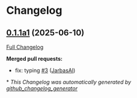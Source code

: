 # Changelog

## [0.1.1a1](https://github.com/TigreGotico/ahocorasick-ner/tree/0.1.1a1) (2025-06-10)

[Full Changelog](https://github.com/TigreGotico/ahocorasick-ner/compare/0.1.0...0.1.1a1)

**Merged pull requests:**

- fix: typing [\#3](https://github.com/TigreGotico/ahocorasick-ner/pull/3) ([JarbasAl](https://github.com/JarbasAl))



\* *This Changelog was automatically generated by [github_changelog_generator](https://github.com/github-changelog-generator/github-changelog-generator)*
